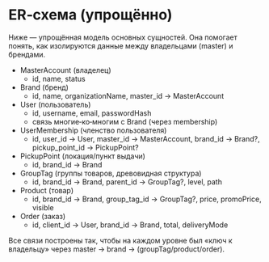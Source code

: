 # ER‑схема (упрощённо)

Ниже — упрощённая модель основных сущностей. Она помогает понять, как изолируются данные между владельцами (master) и
брендами.

- MasterAccount (владелец)
    - id, name, status
- Brand (бренд)
    - id, name, organizationName, master_id → MasterAccount
- User (пользователь)
    - id, username, email, passwordHash
    - связь многие‑ко‑многим с Brand (через membership)
- UserMembership (членство пользователя)
    - id, user_id → User, master_id → MasterAccount, brand_id → Brand?, pickup_point_id → PickupPoint?
- PickupPoint (локация/пункт выдачи)
    - id, brand_id → Brand
- GroupTag (группы товаров, древовидная структура)
    - id, brand_id → Brand, parent_id → GroupTag?, level, path
- Product (товар)
    - id, brand_id → Brand, group_tag_id → GroupTag?, price, promoPrice, visible
- Order (заказ)
    - id, client_id → User, brand_id → Brand, total, deliveryMode

Все связи построены так, чтобы на каждом уровне был «ключ к владельцу» через master → brand → (groupTag/product/order).
